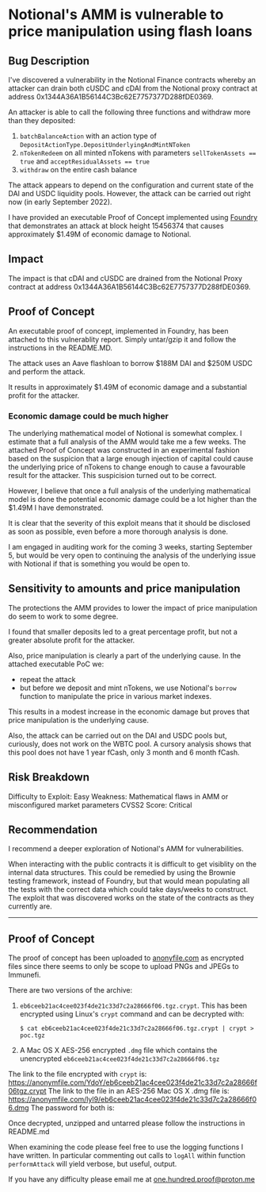 # Notional's AMM is vulnerable to price manipulation using flash loans

## Bug Description

I've discovered a vulnerability in the Notional Finance contracts whereby an attacker can drain both cUSDC and cDAI from the Notional proxy contract at address 0x1344A36A1B56144C3Bc62E7757377D288fDE0369.

An attacker is able to call the following three functions and withdraw more than they deposited:

1. `batchBalanceAction` with an action type of `DepositActionType.DepositUnderlyingAndMintNToken`
2. `nTokenRedeem` on all minted nTokens with parameters `sellTokenAssets == true` and `acceptResidualAssets == true`
3. `withdraw` on the entire cash balance

The attack appears to depend on the configuration and current state of the DAI and USDC liquidity pools. However, the attack can be carried out right now (in early September 2022).

I have provided an executable Proof of Concept implemented using [Foundry](https://book.getfoundry.sh/) that demonstrates an attack at block height 15456374 that causes approximately $1.49M of economic damage to Notional.

## Impact

The impact is that cDAI and cUSDC are drained from the Notional Proxy contract at address 0x1344A36A1B56144C3Bc62E7757377D288fDE0369.

## Proof of Concept

An executable proof of concept, implemented in Foundry, has been attached to this vulnerablity report. Simply untar/gzip it and follow the instructions in the README.MD.

The attack uses an Aave flashloan to borrow $188M DAI and $250M USDC and perform the attack.

It results in approximately $1.49M of economic damage and a substantial profit for the attacker.

### Economic damage could be much higher

The underlying mathematical model of Notional is somewhat complex. I estimate that a full analysis of the AMM would take me a few weeks. The attached Proof of Concept was constructed in an experimental fashion based on the suspicion that a large enough injection of capital could cause the underlying price of nTokens to change enough to cause a favourable result for the attacker. This suspicision turned out to be correct.

However, I believe that once a full analysis of the underlying mathematical model is done the potential economic damage could be a lot higher than the $1.49M I have demonstrated.

It is clear that the severity of this exploit means that it should be disclosed as soon as possible, even before a more thorough analysis is done.

I am engaged in auditing work for the coming 3 weeks, starting September 5, but would be very open to continuing the analysis of the underlying issue with Notional if that is something you would be open to.

## Sensitivity to amounts and price manipulation

The protections the AMM provides to lower the impact of price manipulation do seem to work to some degree.

I found that smaller deposits led to a great percentage profit, but not a greater absolute profit for the attacker.

Also, price manipulation is clearly a part of the underlying cause. In the attached executable PoC we:
- repeat the attack
- but before we deposit and mint nTokens, we use Notional's `borrow` function to manipulate the price in various market indexes.

This results in a modest increase in the economic damage but proves that price manipulation is the underlying cause.

Also, the attack can be carried out on the DAI and USDC pools but, curiously, does not work on the WBTC pool. A cursory analysis shows that this pool does not have 1 year fCash, only 3 month and 6 month fCash.

## Risk Breakdown
Difficulty to Exploit: Easy
Weakness: Mathematical flaws in AMM or misconfigured market parameters
CVSS2 Score: Critical

## Recommendation

I recommend a deeper exploration of Notional's AMM for vulnerabilities.

When interacting with the public contracts it is difficult to get visiblity on the internal data structures. This could be remedied by using the Brownie testing framework, instead of Foundry,  but that would mean populating all the tests with the correct data which could take days/weeks to construct. The exploit that was discovered works on the state of the contracts as they currently are.

--------

## Proof of Concept

The proof of concept has been uploaded to [anonyfile.com](https://anonymfile.com) as encrypted files since there seems to only be scope to upload PNGs and JPEGs to Immunefi.

There are two versions of the archive:
1. `eb6ceeb21ac4cee023f4de21c33d7c2a28666f06.tgz.crypt`. This has been encrypted using Linux's `crypt` command and can be decrypted with:

   ```
   $ cat eb6ceeb21ac4cee023f4de21c33d7c2a28666f06.tgz.crypt | crypt > poc.tgz
   ```

2. A Mac OS X AES-256 encrypted `.dmg` file which contains the unencrypted `eb6ceeb21ac4cee023f4de21c33d7c2a28666f06.tgz`

The link to the file encrypted with `crypt` is: https://anonymfile.com/YdoY/eb6ceeb21ac4cee023f4de21c33d7c2a28666f06tgz.crypt
The link to the file in an AES-256 Mac OS X .dmg file is: https://anonymfile.com/lyl9/eb6ceeb21ac4cee023f4de21c33d7c2a28666f06.dmg
The password for both is:

Once decrypted, unzipped and untarred please follow the instructions in README.md

When examining the code please feel free to use the logging functions I have written.
In particular commenting out calls to `logAll` within function `performAttack` will yield verbose, but useful, output.

If you have any difficulty please email me at one.hundred.proof@proton.me